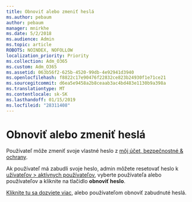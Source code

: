 ```yaml
---
title: Obnoviť alebo zmeniť heslá
ms.author: pebaum
author: pebaum
manager: mnirkhe
ms.date: 5/2/2018
ms.audience: Admin
ms.topic: article
ROBOTS: NOINDEX, NOFOLLOW
localization_priority: Priority
ms.collection: Adm_O365
ms.custom: Adm_O365
ms.assetid: 063b56f2-625b-4520-99db-4e92941d3940
ms.openlocfilehash: f8822c17e90476f22832ce823b24930f1e71ce21
ms.sourcegitcommit: d6ea5e9458a2b8ceaab3ac4bd483e1130b9a398a
ms.translationtype: MT
ms.contentlocale: sk-SK
ms.lasthandoff: 01/15/2019
ms.locfileid: "28311408"
---
```

# <a name="reset-or-change-passwords"></a>Obnoviť alebo zmeniť heslá

Používateľ môže zmeniť svoje vlastné heslo z [môj účet, bezpečnostné &amp; ochrany](https://portal.office.com/account/#security).
  
Ak používateľ má zabudli svoje heslo, admin môžete resetovať heslo k [užívateľov \> aktívnych používateľov](https://portal.office.com/adminportal/home#/users), vyberte používateľa alebo používateľov a kliknite na tlačidlo **obnoviť heslo**. 
  
[Kliknite tu sa dozviete viac](https://support.office.com/en-us/article/admins-reset-office-365-business-passwords-7a5d073b-7fae-4aa5-8f96-9ecd041aba9c), alebo používateľom obnoviť zabudnuté heslá.
  

